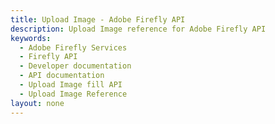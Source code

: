 ```yaml
---
title: Upload Image - Adobe Firefly API
description: Upload Image reference for Adobe Firefly API
keywords:
  - Adobe Firefly Services
  - Firefly API
  - Developer documentation
  - API documentation
  - Upload Image fill API
  - Upload Image Reference
layout: none
---
```


<RedoclyAPIBlock src="/firefly-services/docs/upload_image.json" width="600px" disableSidebar scrollYOffset={64} generateCodeSamples="languages: [{lang: 'curl'}]" />

